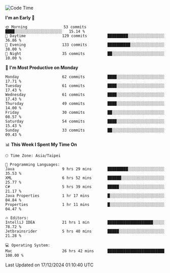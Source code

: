 <!--START_SECTION:waka-->
![Code Time](http://img.shields.io/badge/Code%20Time-1%2C523%20hrs%203%20mins-blue)

**I'm an Early 🐤** 

```text
🌞 Morning                53 commits          ████░░░░░░░░░░░░░░░░░░░░░   15.14 % 
🌆 Daytime                129 commits         █████████░░░░░░░░░░░░░░░░   36.86 % 
🌃 Evening                133 commits         ██████████░░░░░░░░░░░░░░░   38.00 % 
🌙 Night                  35 commits          ██░░░░░░░░░░░░░░░░░░░░░░░   10.00 % 
```
📅 **I'm Most Productive on Monday** 

```text
Monday                   62 commits          ████░░░░░░░░░░░░░░░░░░░░░   17.71 % 
Tuesday                  61 commits          ████░░░░░░░░░░░░░░░░░░░░░   17.43 % 
Wednesday                61 commits          ████░░░░░░░░░░░░░░░░░░░░░   17.43 % 
Thursday                 49 commits          ████░░░░░░░░░░░░░░░░░░░░░   14.00 % 
Friday                   30 commits          ██░░░░░░░░░░░░░░░░░░░░░░░   08.57 % 
Saturday                 54 commits          ████░░░░░░░░░░░░░░░░░░░░░   15.43 % 
Sunday                   33 commits          ██░░░░░░░░░░░░░░░░░░░░░░░   09.43 % 
```


📊 **This Week I Spent My Time On** 

```text
🕑︎ Time Zone: Asia/Taipei

💬 Programming Languages: 
Java                     9 hrs 29 mins       █████████░░░░░░░░░░░░░░░░   35.53 % 
XML                      6 hrs 52 mins       ██████░░░░░░░░░░░░░░░░░░░   25.77 % 
C#                       5 hrs 39 mins       █████░░░░░░░░░░░░░░░░░░░░   21.17 % 
Java Properties          1 hr 17 mins        █░░░░░░░░░░░░░░░░░░░░░░░░   04.84 % 
Properties               1 hr 11 mins        █░░░░░░░░░░░░░░░░░░░░░░░░   04.47 % 

🔥 Editors: 
IntelliJ IDEA            21 hrs 1 min        ████████████████████░░░░░   78.72 % 
Jetbrainsrider           5 hrs 40 mins       █████░░░░░░░░░░░░░░░░░░░░   21.28 % 

💻 Operating System: 
Mac                      26 hrs 42 mins      █████████████████████████   100.00 % 
```


 Last Updated on 17/12/2024 01:10:40 UTC
<!--END_SECTION:waka-->
